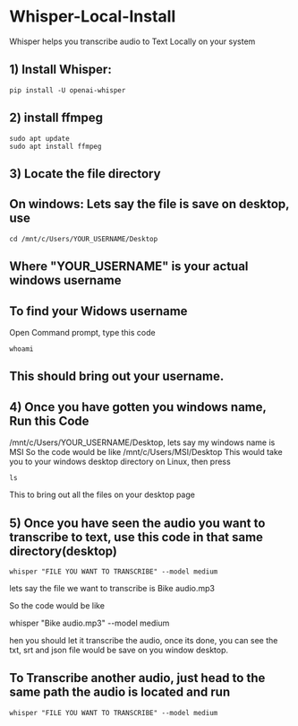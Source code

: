 # Whisper-Local-Install
Whisper helps you transcribe audio to Text Locally on your system

## 1) Install Whisper:
```
pip install -U openai-whisper
```

## 2) install ffmpeg 
```
sudo apt update
sudo apt install ffmpeg
```

## 3) Locate the file directory
## On windows: Lets say the file is save on desktop, use 
```
cd /mnt/c/Users/YOUR_USERNAME/Desktop
```
## Where "YOUR_USERNAME" is your actual windows username

## To find your Widows username
Open Command prompt, type this code
```
whoami
```
## This should bring out your username.

## 4) Once you have gotten you windows name, Run this Code
/mnt/c/Users/YOUR_USERNAME/Desktop, lets say my windows name is MSI
So the code would be like 
/mnt/c/Users/MSI/Desktop
This would take you to your windows desktop directory on Linux, then press
```
ls
```
This to bring out all the files on your desktop page

## 5) Once you have seen the audio you want to transcribe to text, use this code in that same directory(desktop)
```
whisper "FILE YOU WANT TO TRANSCRIBE" --model medium
```
lets say the file we want to transcribe is Bike audio.mp3

So the code would be like 

whisper "Bike audio.mp3" --model medium

hen you should let it transcribe the audio, once its done, you can see the txt, srt and json file would be save on you window desktop.

## To Transcribe another audio, just head to the same path the audio is located and run
```
whisper "FILE YOU WANT TO TRANSCRIBE" --model medium
```

